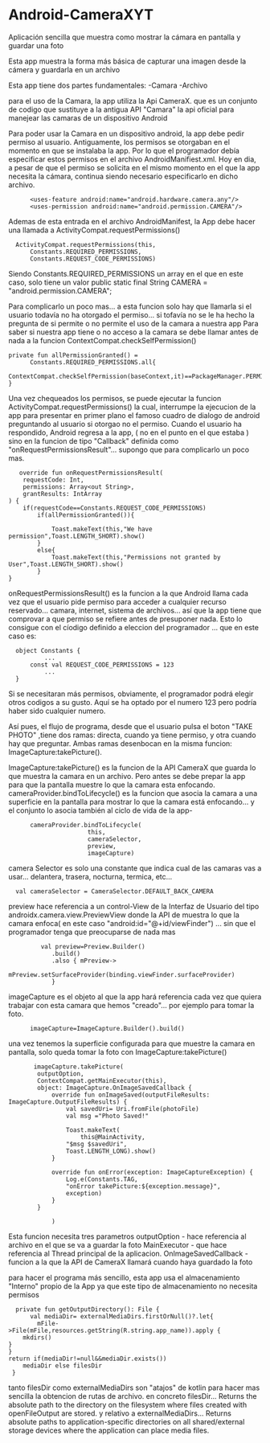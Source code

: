 # Android-CameraXYT
Aplicación sencilla que muestra como mostrar la cámara en pantalla y guardar una foto


Esta app muestra la forma más básica de capturar una imagen
desde la cámera y guardarla en un archivo

Esta app tiene dos partes fundamentales:
-Camara
-Archivo

 para el uso de la Camara, la app utiliza la Api CameraX. que es un
 conjunto de codigo que sustituye a la antigua API "Camara"
 la api oficial para manejear las camaras de un dispositivo Android

 Para poder usar la Camara en un dispositivo android, la app debe
 pedir permiso al usuario. Antiguamente, los permisos se otorgaban en
 el momento en que se instalaba la app. Por lo que el programador debía
 especificar estos permisos en el archivo AndroidManifiest.xml.
 Hoy en dia, a pesar de que el permiso se solicita en el mismo momento
 en el que la app necesita la cámara, continua siendo necesario especificarlo
 en dicho archivo.

          <uses-feature android:name="android.hardware.camera.any"/>
          <uses-permission android:name="android.permission.CAMERA"/>

 Ademas de esta entrada en el archivo AndroidManifest, la App debe hacer una llamada
 a ActivityCompat.requestPermissions()


      ActivityCompat.requestPermissions(this,
          Constants.REQUIRED_PERMISSIONS,
          Constants.REQUEST_CODE_PERMISSIONS)

 Siendo Constants.REQUIRED_PERMISSIONS un array en el que en este caso, solo tiene un valor
 public static final String CAMERA = "android.permission.CAMERA";

 Para complicarlo un poco mas... a esta funcion solo hay que llamarla si el usuario todavía
 no ha otorgado el permiso... si tofavía no se le ha hecho la pregunta de
 si permite o no permite el uso de la camara a nuestra app
 Para saber si nuestra app tiene o no acceso a la camara se debe llamar antes de nada a la
 funcion ContextCompat.checkSelfPermission()


    private fun allPermissionGranted() =
          Constants.REQUIRED_PERMISSIONS.all{
          ContextCompat.checkSelfPermission(baseContext,it)==PackageManager.PERMISSION_GRANTED
    }

 Una vez chequeados los permisos, se puede ejecutar la funcion ActivityCompat.requestPermissions()
 la cual, interrumpe la ejecucion de la app para presentar en primer plano el famoso
 cuadro de dialogo de android preguntando al usuario si otorgao no el permiso.
 Cuando el usuario ha respondido, Android regresa a la app, ( no en el punto en el que estaba )
 sino en la funcion de tipo "Callback" definida como "onRequestPermissionsResult"... supongo que para
 complicarlo un poco mas.

       override fun onRequestPermissionsResult(
        requestCode: Int,
        permissions: Array<out String>,
        grantResults: IntArray
    ) {
        if(requestCode==Constants.REQUEST_CODE_PERMISSIONS)
            if(allPermissionGranted()){

                Toast.makeText(this,"We have permission",Toast.LENGTH_SHORT).show()
            }
            else{
                Toast.makeText(this,"Permissions not granted by User",Toast.LENGTH_SHORT).show()
            }
    }

onRequestPermissionsResult() es la funcion a la que Android llama cada vez que el usuario
 pide permiso para acceder a cualquier recurso reservado... camara, internet, sistema de archivos...
así que la app tiene que comprovar a que permiso se refiere antes de presuponer nada.
 Esto lo consigue con el cíodigo definido a eleccion del programador ... que en este caso es:


      object Constants {
              ...
          const val REQUEST_CODE_PERMISSIONS = 123
              ...
      }

 Si se necesitaran más permisos, obviamente, el programador podrá elegir otros codigos a su
 gusto. Aquí se ha optado por el numero 123 pero podría haber sido cualquier numero.

 Así pues, el flujo de programa, desde que el usuario pulsa el boton "TAKE PHOTO" ,tiene dos
 ramas: directa, cuando ya tiene permiso, y otra cuando hay que preguntar. Ambas ramas desenbocan en
 la misma funcion: ImageCapture:takePicture().

 ImageCapture:takePicture() es la funcion de la API CameraX que guarda lo que muestra la camara
 en un archivo. Pero antes se debe prepar la app para que la pantalla muestre lo que la camara
 esta enfocando.
 cameraProvider.bindToLifecycle() es la funcion que asocia la camara a una superficie en la
 pantalla para mostrar lo que la camara está enfocando... y el conjunto lo asocia también
 al ciclo de vida de la app-

          cameraProvider.bindToLifecycle(
                          this,
                          cameraSelector,
                          preview,
                          imageCapture)

 camera Selector es solo una constante que indica cual de las camaras vas a usar... delantera, trasera, nocturna,
 termica, etc...

      val cameraSelector = CameraSelector.DEFAULT_BACK_CAMERA

 preview hace referencia a un control-View de la Interfaz de Usuario del tipo androidx.camera.view.PreviewView
 donde la API de muestra lo que la camara enfoca( en este caso "android:id="@+id/viewFinder")
 ... sin que el programador tenga que preocuparse de nada mas

             val preview=Preview.Builder()
                .build()
                .also { mPreview->
                    mPreview.setSurfaceProvider(binding.viewFinder.surfaceProvider)
                }

 imageCapture es el objeto al que la app hará referencia cada vez que quiera trabajar con esta camara
 que hemos "creado"... por ejemplo para tomar la foto.

          imageCapture=ImageCapture.Builder().build()

 una vez tenemos la superficie configurada para que muestre la camara en pantalla, solo queda
 tomar la foto con ImageCapture:takePicture()

           imageCapture.takePicture(
            outputOption,
            ContextCompat.getMainExecutor(this),
            object: ImageCapture.OnImageSavedCallback {
                override fun onImageSaved(outputFileResults: ImageCapture.OutputFileResults) {
                    val savedUri= Uri.fromFile(photoFile)
                    val msg ="Photo Saved!"

                    Toast.makeText(
                        this@MainActivity,
                    "$msg $savedUri",
                    Toast.LENGTH_LONG).show()
                }

                override fun onError(exception: ImageCaptureException) {
                    Log.e(Constants.TAG,
                    "onError takePicture:${exception.message}",
                    exception)
                }
            }

                )

 Esta funcion necesita tres parametros
 outputOption - hace referencia al archivo en el que se va a guardar la foto
 MainExecutor - que hace referencia al Thread principal de la aplicacion.
 OnImageSavedCallback - funcion a la que la API de CameraX llamará cuando haya guardado la foto

 para hacer el programa más sencillo, esta app usa el almacenamiento "Interno" propio de la App
 ya que este tipo de almacenamiento no necesita permisos


      private fun getOutputDirectory(): File {
          val mediaDir= externalMediaDirs.firstOrNull()?.let{
            mFile->File(mFile,resources.getString(R.string.app_name)).apply {
        mkdirs()
    }
    }
    return if(mediaDir!=null&&mediaDir.exists())
        mediaDir else filesDir
     }

 tanto filesDir como externalMediaDirs son "atajos" de kotlin para hacer mas sencilla
 la obtencion de rutas de archivo.
 en concreto filesDir... Returns the absolute path to the directory on the filesystem where files
 created with openFileOutput are stored.
 y relativo a externalMediaDirs... Returns absolute paths to application-specific directories on
 all shared/external storage devices where the application can place media files.
